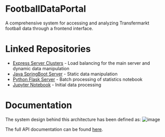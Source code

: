 # FootballDataPortal
A comprehensive system for accessing and analyzing Transfermarkt football data through a frontend interface.


# Linked Repositories
- [Express Server Clusters](https://github.com/Rithari/FDP_Cluster) - Load balancing for the main server and dynamic data manipulation
- [Java SpringBoot Server](https://github.com/Rithari/FDP_SpringBoot) - Static data manipulation
- [Python Flask Server](https://github.com/Rithari/FDP_Flask) - Batch processing of statistics notebook
- [Jupyter Notebook](https://github.com/Rithari/FDP_JupyterNotebook) - Initial data processing


# Documentation

The system design behind this architecture has been defined as:
![image](https://github.com/Rithari/FootballDataPortal/assets/22421051/9c3bfbf8-eca2-42e3-b255-97ad3f6a59ee)


The full API documentation can be found [here](https://documenter.getpostman.com/view/7558469/2s9Yyti24E).
